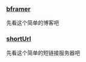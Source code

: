 ### [bframer](../tutorial/bframer/README.md)

先看这个简单的博客吧


### [shortUrl](../tutorial/shortUrl/README.md)

先看这个简单的短链接服务器吧